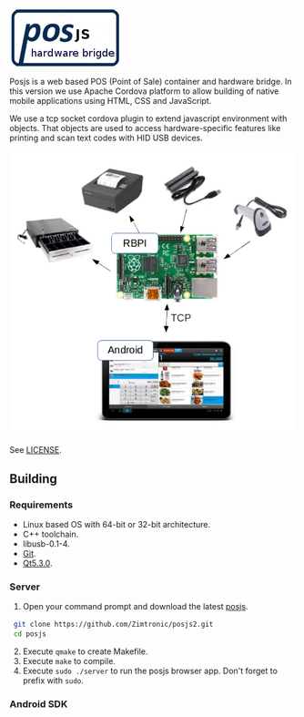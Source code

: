![Posjs](docs/images/posjs_logo.png)

Posjs is a web based POS (Point of Sale) container and hardware bridge. 
In this version we use Apache Cordova platform to allow building of native 
mobile applications using HTML, CSS and JavaScript. 

We use a tcp socket cordova plugin to extend javascript environment with objects. 
That objects are used to access hardware-specific features like printing and 
scan text codes with HID USB devices.

![Posjs](docs/images/deploy.png)

See [LICENSE](LICENSE).

## Building

### Requirements

* Linux based OS with 64-bit or 32-bit architecture. 
* C++ toolchain.
* libusb-0.1-4.
* [Git](http://git-scm.com/).
* [Qt5.3.0](http://qt-project.org/downloads).

### Server

1. Open your command prompt and download the latest [posjs](https://github.com/Zimtronic/posjs2).

 ```sh
  git clone https://github.com/Zimtronic/posjs2.git
  cd posjs
  ```
  
2. Execute `qmake` to create Makefile. 
3. Execute `make` to compile.
4. Execute `sudo ./server` to run the posjs browser app. Don't forget to prefix with `sudo`. 

### Android SDK
